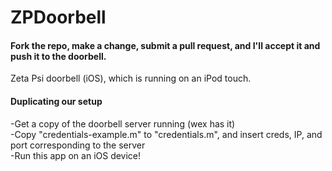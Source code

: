ZPDoorbell
==========

#### Fork the repo, make a change, submit a pull request, and I'll accept it and push it to the doorbell.

Zeta Psi doorbell (iOS), which is running on an iPod touch.

#### Duplicating our setup
-Get a copy of the doorbell server running (wex has it)  
-Copy "credentials-example.m" to "credentials.m", and insert creds, IP, and port corresponding to the server  
-Run this app on an iOS device!  